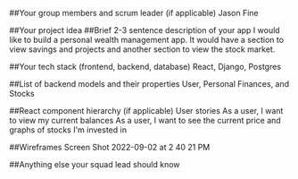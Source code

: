 ##Your group members and scrum leader (if applicable)
Jason Fine

##Your project idea
##Brief 2-3 sentence description of your app
I would like to build a personal wealth management app. It would have a section to view savings and projects and another section to view the stock market.

##Your tech stack (frontend, backend, database)
React, Django, Postgres

##List of backend models and their properties
User, Personal Finances, and Stocks

##React component hierarchy (if applicable)
User stories
As a user, I want to view my current balances
As a user, I want to see the current price and graphs of stocks I'm invested in

##Wireframes
Screen Shot 2022-09-02 at 2 40 21 PM

##Anything else your squad lead should know
